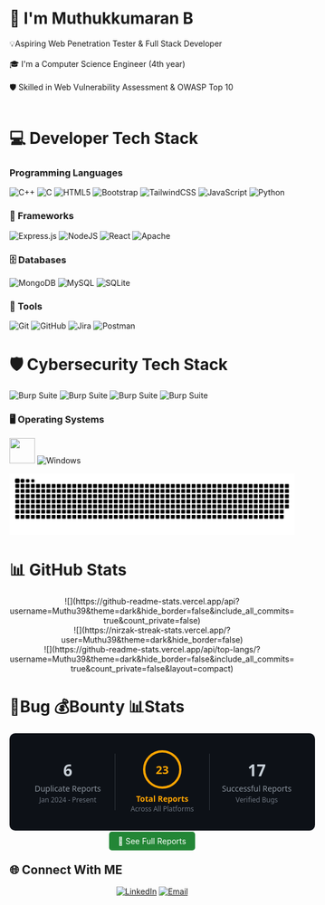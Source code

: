 # 👋 I'm Muthukkumaran B
💡Aspiring Web Penetration Tester & Full Stack Developer<br><br>🎓 I'm a Computer Science Engineer (4th year)<br><br>🛡️ Skilled in Web Vulnerability Assessment & OWASP Top 10<br><br>

# 💻 Developer Tech Stack
### Programming Languages
![C++](https://img.shields.io/badge/c++-%2300599C.svg?style=for-the-badge&logo=c%2B%2B&logoColor=white) ![C](https://img.shields.io/badge/c-%2300599C.svg?style=for-the-badge&logo=c&logoColor=white) ![HTML5](https://img.shields.io/badge/html5-%23E34F26.svg?style=for-the-badge&logo=html5&logoColor=white) ![Bootstrap](https://img.shields.io/badge/bootstrap-%238511FA.svg?style=for-the-badge&logo=bootstrap&logoColor=white) ![TailwindCSS](https://img.shields.io/badge/tailwindcss-%2338B2AC.svg?style=for-the-badge&logo=tailwind-css&logoColor=white) ![JavaScript](https://img.shields.io/badge/javascript-%23323330.svg?style=for-the-badge&logo=javascript&logoColor=%23F7DF1E) ![Python](https://img.shields.io/badge/python-3670A0?style=for-the-badge&logo=python&logoColor=ffdd54) 

### 🧰 Frameworks
![Express.js](https://img.shields.io/badge/express.js-%23404d59.svg?style=for-the-badge&logo=express&logoColor=%2361DAFB) ![NodeJS](https://img.shields.io/badge/node.js-6DA55F?style=for-the-badge&logo=node.js&logoColor=white) ![React](https://img.shields.io/badge/react-%2320232a.svg?style=for-the-badge&logo=react&logoColor=%2361DAFB) ![Apache](https://img.shields.io/badge/apache-%23D42029.svg?style=for-the-badge&logo=apache&logoColor=white) 

### 🗄️ Databases
![MongoDB](https://img.shields.io/badge/MongoDB-%234ea94b.svg?style=for-the-badge&logo=mongodb&logoColor=white) ![MySQL](https://img.shields.io/badge/mysql-4479A1.svg?style=for-the-badge&logo=mysql&logoColor=white) ![SQLite](https://img.shields.io/badge/sqlite-%2307405e.svg?style=for-the-badge&logo=sqlite&logoColor=white) 

### 🔧 Tools
![Git](https://img.shields.io/badge/git-%23F05033.svg?style=for-the-badge&logo=git&logoColor=white) ![GitHub](https://img.shields.io/badge/github-%23121011.svg?style=for-the-badge&logo=github&logoColor=white) ![Jira](https://img.shields.io/badge/jira-%230A0FFF.svg?style=for-the-badge&logo=jira&logoColor=white) ![Postman](https://img.shields.io/badge/Postman-FF6C37?style=for-the-badge&logo=postman&logoColor=white) 

# 🛡️ Cybersecurity Tech Stack
<img src="https://encrypted-tbn0.gstatic.com/images?q=tbn:ANd9GcQSUqXIfMA5SWejplac2niPnKswtWJYB7Ev_w&s" alt="Burp Suite" height="45" width="45"/>    <img src="https://encrypted-tbn0.gstatic.com/images?q=tbn:ANd9GcScS_FtZSlbRSlIlBJgrm1veErbEBtLG1_FGg&s" alt="Burp Suite" height="45" width="45"/>    <img src="https://getdrawings.com/free-icon/gentoo-icon-73.png" alt="Burp Suite" height="45" width="45"/>    <img src="https://srv.latostadora.com/designall.dll/nmap-logo-black-and-red-black-girl-white-sleeveless-shirt--i:14138558855014138520;d:588550;w:240;b:FFFFFF;m:1.jpg" alt="Burp Suite" height="45" width="45"/> 

### 🖥️ Operating Systems 
<img src="https://play-lh.googleusercontent.com/X23bnr4M7EQEFN26u_IaqadPjGgVODiv18ZUPsww-UWjA_m7YkIyQvhwDS3RhfrDh0WU" height="45" width="45"/> <img src="https://encrypted-tbn0.gstatic.com/images?q=tbn:ANd9GcSFMtVF1jRC9Mnilbtjr3_CK4hAT7Gn_eQL_A&s" alt="Windows" height="45" width="45"/>

<picture>
  <source media="(prefers-color-scheme: dark)" srcset="https://raw.githubusercontent.com/Muthu39/Muthu39/output/github-snake-dark.svg" />
  <source media="(prefers-color-scheme: light)" srcset="https://raw.githubusercontent.com/Muthu39/Muthu39/output/github-snake.svg" />
  <img alt="github-snake" src="https://raw.githubusercontent.com/Muthu39/Muthu39/output/github-snake.svg" />
</picture>

# 📊 GitHub Stats
<div align="center">
![](https://github-readme-stats.vercel.app/api?username=Muthu39&theme=dark&hide_border=false&include_all_commits=true&count_private=false)<br/>
![](https://nirzak-streak-stats.vercel.app/?user=Muthu39&theme=dark&hide_border=false)<br/>
![](https://github-readme-stats.vercel.app/api/top-langs/?username=Muthu39&theme=dark&hide_border=false&include_all_commits=true&count_private=false&layout=compact)
</div>

# 🐞Bug 💰Bounty 📊Stats

<div style="display:flex; justify-content:center; align-items:center; background-color:#0d1117; border-radius:10px; padding:20px; width:500px; color:#c9d1d9; font-family:'Segoe UI', Tahoma, Geneva, Verdana, sans-serif;">

  <!-- Left Panel -->
  <div style="flex:1; text-align:center; border-right:1px solid #30363d; padding:10px;">
    <div style="font-size:28px; font-weight:bold;">6</div>
    <div style="font-size:14px; color:#8b949e; margin-top:4px;">Duplicate Reports</div>
    <div style="font-size:12px; color:#6e7681; margin-top:2px;">Jan 2024 - Present</div>
  </div>

  <!-- Center Panel -->
  <div style="flex:1; text-align:center; padding:10px;">
    <div style="width:60px; height:60px; border-radius:50%; border:4px solid orange; display:flex; align-items:center; justify-content:center; margin:0 auto;">
      <span style="font-size:20px; font-weight:bold; color:orange;">23</span>
    </div>
    <div style="font-size:14px; font-weight:bold; color:orange; margin-top:8px;">Total Reports</div>
    <div style="font-size:12px; color:#6e7681;">Across All Platforms</div>
  </div>

  <!-- Right Panel -->
  <div style="flex:1; text-align:center; border-left:1px solid #30363d; padding:10px;">
    <div style="font-size:28px; font-weight:bold;">17</div>
    <div style="font-size:14px; color:#8b949e; margin-top:4px;">Successful Reports</div>
    <div style="font-size:12px; color:#6e7681; margin-top:2px;">Verified Bugs</div>
  </div>
</div>

<div style="text-align:center; margin-top:10px;">
  <a href="https://github.com/Muthu39/Bug-Bounty-Reports.git" target="_blank" style="text-decoration:none; background-color:#238636; color:white; padding:8px 16px; border-radius:5px; font-size:14px;">📁 See Full Reports</a>
</div>




## 🌐 Connect With ME
<div align="center">

[![LinkedIn](https://img.shields.io/badge/LinkedIn-%230077B5.svg?logo=linkedin&logoColor=white)](https://www.linkedin.com/in/bmk03/) [![Email](https://img.shields.io/badge/Email-D14836?logo=gmail&logoColor=white)](mailto:muthukkumaran003@gmail.com)

</div>
